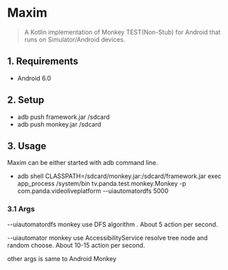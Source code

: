 # Maxim 

> A Kotlin implementation of Monkey TEST(Non-Stub) for Android that runs on Simulator/Android devices. 

## 1. Requirements

- Android 6.0

## 2. Setup

- adb push framework.jar /sdcard
- adb push monkey.jar /sdcard

## 3. Usage 

Maxim can be either started with adb command line. 

- adb shell CLASSPATH=/sdcard/monkey.jar:/sdcard/framework.jar exec app_process /system/bin tv.panda.test.monkey.Monkey -p com.panda.videoliveplatform --uiautomatordfs 5000

### 3.1 Args

--uiautomatordfs    monkey use DFS algorithm .  About 5 action per second.

--uiautomator         monkey use AccessibilityService resolve tree node and random choose.  About 10-15 action per second.

other args is same to Android Monkey


